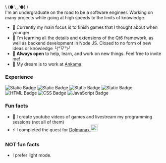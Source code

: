 \ (●'◡'●) / <br>
I'm an undergraduate on the road to be a software engineer. Working on many projects while going at high speeds to the limits of knowledge.
* 🔋 Currently my main focus is to finish games that I thought about when younger
* 🌱 I'm learning all the details and extensions of the Qt6 framework, as well as backend development in Node JS. Closed to no form of new ideas or knowledge ╰(*°▽°*)╯ 
* 👯 **Always open** to help, learn, and work on new things. Feel free to invite me!
* 🎯 My dream is to work at [Ankama](https://www.ankama.com/en/about)
### Experience
![Static Badge](https://img.shields.io/badge/Python-3-yellow?style=for-the-badge&logo=python&logoColor=white&labelColor=blue)
![Static Badge](https://img.shields.io/badge/Visual_Basic-cyan?style=for-the-badge&logo=visual%20studio%20code&logoColor=blue)
![Static Badge](https://img.shields.io/badge/Wolfram_Language-red?style=for-the-badge&logo=wolfram&logoColor=white)
![Static Badge](https://img.shields.io/badge/C%2B%2B-blue?style=for-the-badge&logo=c%2B%2B&logoColor=white&labelColor=darkblue)
![HTML Badge](https://img.shields.io/badge/-HTML-E34F26?style=for-the-badge&logo=HTML5&logoColor=white)
![CSS Badge](https://img.shields.io/badge/-CSS-1572B6?style=for-the-badge&logo=CSS3&logoColor=white)
![JavaScript Badge](https://img.shields.io/badge/-JavaScript-F7DF1E?style=for-the-badge&logo=JavaScript&logoColor=black)
### Fun facts
* 💬 I create youtube videos of games and livestream my programming sessions (not all of them)
* ⚡ I completed the quest for [Dolmanax <img align=down width=22 heigth=22 src='https://static.ankama.com/dofus/www/game/items/200/23018.png'>](https://www.dofuspourlesnoobs.com/calendrier-de-lalmanax.html)
### NOT fun facts
* I prefer light mode.
